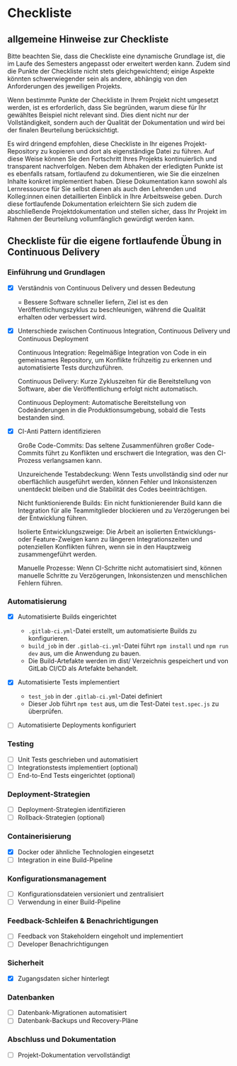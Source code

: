 # Checkliste

## allgemeine Hinweise zur Checkliste
Bitte beachten Sie, dass die Checkliste eine dynamische Grundlage ist, die im Laufe des Semesters angepasst oder erweitert werden kann. Zudem sind die Punkte der Checkliste nicht stets gleichgewichtend; einige Aspekte könnten schwerwiegender sein als andere, abhängig von den Anforderungen des jeweiligen Projekts.

Wenn bestimmte Punkte der Checkliste in Ihrem Projekt nicht umgesetzt werden, ist es erforderlich, dass Sie begründen, warum diese für Ihr gewähltes Beispiel nicht relevant sind. Dies dient nicht nur der Vollständigkeit, sondern auch der Qualität der Dokumentation und wird bei der finalen Beurteilung berücksichtigt.

Es wird dringend empfohlen, diese Checkliste in Ihr eigenes Projekt-Repository zu kopieren und dort als eigenständige Datei zu führen. Auf diese Weise können Sie den Fortschritt Ihres Projekts kontinuierlich und transparent nachverfolgen. Neben dem Abhaken der erledigten Punkte ist es ebenfalls ratsam, fortlaufend zu dokumentieren, wie Sie die einzelnen Inhalte konkret implementiert haben. Diese Dokumentation kann sowohl als Lernressource für Sie selbst dienen als auch den Lehrenden und Kolleg:innen einen detaillierten Einblick in Ihre Arbeitsweise geben. Durch diese fortlaufende Dokumentation erleichtern Sie sich zudem die abschließende Projektdokumentation und stellen sicher, dass Ihr Projekt im Rahmen der Beurteilung vollumfänglich gewürdigt werden kann.

## Checkliste für die eigene fortlaufende Übung in Continuous Delivery

### Einführung und Grundlagen
- [x] Verständnis von Continuous Delivery und dessen Bedeutung

    = Bessere Software schneller liefern, Ziel ist es den Veröffentlichungszyklus zu beschleunigen, während die Qualität erhalten oder verbessert wird.

- [x] Unterschiede zwischen Continuous Integration, Continuous Delivery und Continuous Deployment

    Continuous Integration: Regelmäßige Integration von Code in ein gemeinsames Repository, um Konflikte frühzeitig zu erkennen und automatisierte Tests durchzuführen.

    Continuous Delivery: Kurze Zykluszeiten für die Bereitstellung von Software, aber die Veröffentlichung erfolgt nicht automatisch.

    Continuous Deployment: Automatische Bereitstellung von Codeänderungen in die Produktionsumgebung, sobald die Tests bestanden sind.

- [x] CI-Anti Pattern identifizieren

    Große Code-Commits: Das seltene Zusammenführen großer Code-Commits führt zu Konflikten und erschwert die Integration, was den CI-Prozess verlangsamen kann.

        
    Unzureichende Testabdeckung: Wenn Tests unvollständig sind oder nur oberflächlich ausgeführt werden, können Fehler und Inkonsistenzen unentdeckt bleiben und die Stabilität des Codes beeinträchtigen.

    Nicht funktionierende Builds: Ein nicht funktionierender Build kann die Integration für alle Teammitglieder blockieren und zu Verzögerungen bei der Entwicklung führen.

    Isolierte Entwicklungszweige: Die Arbeit an isolierten Entwicklungs- oder Feature-Zweigen kann zu längeren Integrationszeiten und potenziellen Konflikten führen, wenn sie in den Hauptzweig zusammengeführt werden.

    Manuelle Prozesse: Wenn CI-Schritte nicht automatisiert sind, können manuelle Schritte zu Verzögerungen, Inkonsistenzen und menschlichen Fehlern führen.


### Automatisierung
- [x] Automatisierte Builds eingerichtet
  
  * `.gitlab-ci.yml`-Datei erstellt, um automatisierte Builds zu konfigurieren.
  * `build_job` in der `.gitlab-ci.yml`-Datei führt `npm install` und `npm run dev` aus, um die Anwendung zu bauen.
  * Die Build-Artefakte werden im dist/ Verzeichnis gespeichert und von GitLab CI/CD   als Artefakte behandelt.
- [x] Automatisierte Tests implementiert
  * `test_job` in der `.gitlab-ci.yml`-Datei definiert
  * Dieser Job führt `npm test` aus, um die Test-Datei `test.spec.js` zu überprüfen.
- [ ] Automatisierte Deployments konfiguriert

### Testing
- [ ] Unit Tests geschrieben und automatisiert
- [ ] Integrationstests implementiert (optional)
- [ ] End-to-End Tests eingerichtet (optional)

### Deployment-Strategien
- [ ] Deployment-Strategien identifizieren
- [ ] Rollback-Strategien (optional)

### Containerisierung
- [x] Docker oder ähnliche Technologien eingesetzt
- [ ] Integration in eine Build-Pipeline

### Konfigurationsmanagement
- [ ] Konfigurationsdateien versioniert und zentralisiert
- [ ] Verwendung in einer Build-Pipeline

### Feedback-Schleifen & Benachrichtigungen
- [ ] Feedback von Stakeholdern eingeholt und implementiert
- [ ] Developer Benachrichtigungen

### Sicherheit
- [x] Zugangsdaten sicher hinterlegt

### Datenbanken
- [ ] Datenbank-Migrationen automatisiert
- [ ] Datenbank-Backups und Recovery-Pläne

### Abschluss und Dokumentation
- [ ] Projekt-Dokumentation vervollständigt
